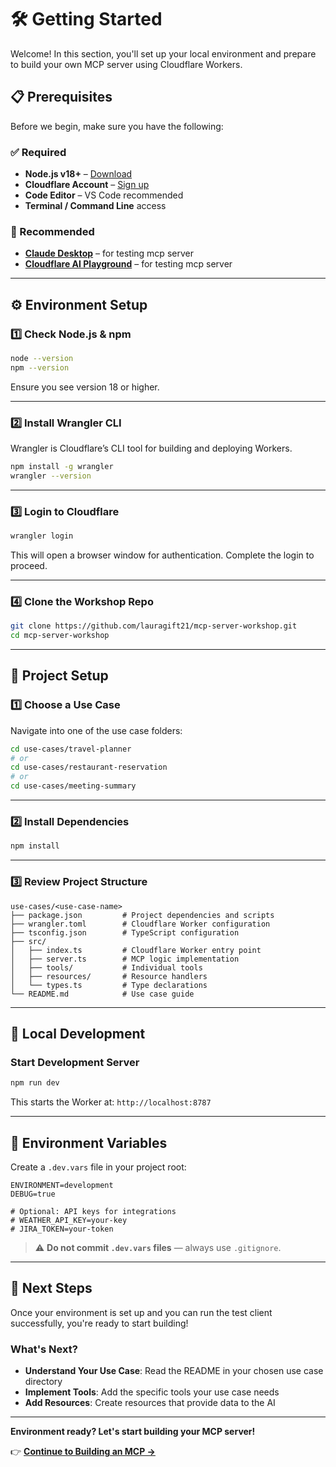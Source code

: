 # 🛠️ Getting Started

Welcome! In this section, you'll set up your local environment and prepare to build your own MCP server using Cloudflare Workers.

## 📋 Prerequisites

Before we begin, make sure you have the following:

### ✅ Required

* **Node.js v18+** – [Download](https://nodejs.org/)
* **Cloudflare Account** – [Sign up](https://dash.cloudflare.com/sign-up)
* **Code Editor** – VS Code recommended
* **Terminal / Command Line** access

### 🧰 Recommended

* [**Claude Desktop**](https://claude.ai/desktop) – for testing mcp server
* [**Cloudflare AI Playground**](https://cloudflare-ai-playground.com/) – for testing mcp server

---

## ⚙️ Environment Setup

### 1️⃣ Check Node.js & npm

```bash
node --version
npm --version
```

Ensure you see version 18 or higher.

---

### 2️⃣ Install Wrangler CLI

Wrangler is Cloudflare’s CLI tool for building and deploying Workers.

```bash
npm install -g wrangler
wrangler --version
```

---

### 3️⃣ Login to Cloudflare

```bash
wrangler login
```

This will open a browser window for authentication. Complete the login to proceed.

---

### 4️⃣ Clone the Workshop Repo

```bash
git clone https://github.com/lauragift21/mcp-server-workshop.git
cd mcp-server-workshop
```

---

## 🧪 Project Setup

### 1️⃣ Choose a Use Case

Navigate into one of the use case folders:

```bash
cd use-cases/travel-planner
# or
cd use-cases/restaurant-reservation
# or
cd use-cases/meeting-summary
```

---

### 2️⃣ Install Dependencies

```bash
npm install
```

---

### 3️⃣ Review Project Structure

```
use-cases/<use-case-name>
├── package.json         # Project dependencies and scripts
├── wrangler.toml        # Cloudflare Worker configuration
├── tsconfig.json        # TypeScript configuration
├── src/
│   ├── index.ts         # Cloudflare Worker entry point
│   ├── server.ts        # MCP logic implementation
│   ├── tools/           # Individual tools
│   ├── resources/       # Resource handlers
│   └── types.ts         # Type declarations
└── README.md            # Use case guide
```

---

## 🔄 Local Development

### Start Development Server

```bash
npm run dev
```

This starts the Worker at: `http://localhost:8787`

---

## 🔐 Environment Variables

Create a `.dev.vars` file in your project root:

```env
ENVIRONMENT=development
DEBUG=true

# Optional: API keys for integrations
# WEATHER_API_KEY=your-key
# JIRA_TOKEN=your-token
```

> ⚠️ **Do not commit `.dev.vars` files** — always use `.gitignore`.
---

## 🎯 Next Steps

Once your environment is set up and you can run the test client successfully, you're ready to start building!

### What's Next?

- **Understand Your Use Case**: Read the README in your chosen use case directory
- **Implement Tools**: Add the specific tools your use case needs
- **Add Resources**: Create resources that provide data to the AI

---

**Environment ready? Let's start building your MCP server!**

👉 **[Continue to Building an MCP →](./building-an-mcp-server.md)**

